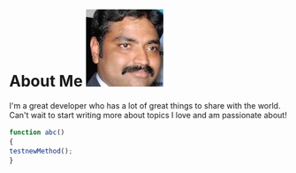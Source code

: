 # About Me										 ![An image](./Profile.jpeg)

I'm a great developer who has a lot of great things to share with the world. 
Can't wait to start writing more about topics I love and am passionate about!

```js
function abc()
{
testnewMethod();
}
```